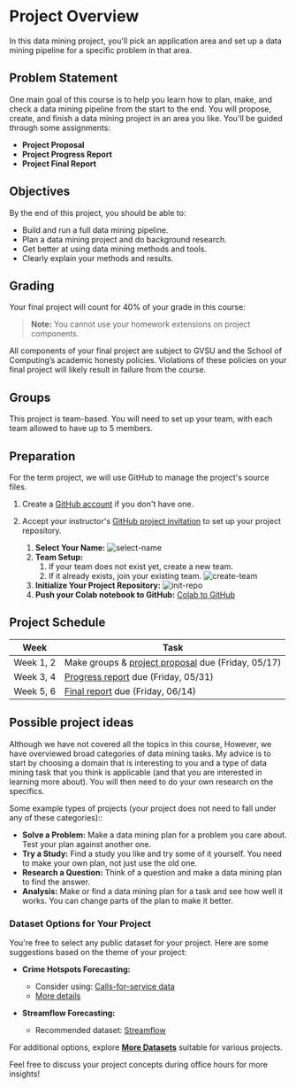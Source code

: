 # Project Overview

In this data mining project, you'll pick an application area and set up a data mining pipeline for a specific problem in that area.

## Problem Statement

One main goal of this course is to help you learn how to plan, make, and check a data mining pipeline from the start to the end. You will propose, create, and finish a data mining project in an area you like. You'll be guided through some assignments:

- **Project Proposal**
- **Project Progress Report**
- **Project Final Report**

## Objectives

By the end of this project, you should be able to:

- Build and run a full data mining pipeline.
- Plan a data mining project and do background research.
- Get better at using data mining methods and tools.
- Clearly explain your methods and results.

## Grading

Your final project will count for 40% of your grade in this course:

> **Note:** You cannot use your homework extensions on project components.

All components of your final project are subject to GVSU and the School of Computing’s academic honesty policies. Violations of these policies on your final project will likely result in failure from the course.

## Groups

This project is team-based. You will need to set up your team, with each team allowed to have up to 5 members.

## Preparation

For the term project, we will use GitHub to manage the project's source files.

1. Create a [GitHub account](https://github.com) if you don't have one.

2. Accept your instructor's [GitHub project invitation](https://classroom.github.com/a/oi2-MbOt) to set up your project repository.

   1. **Select Your Name:** ![select-name](../assets/img/project-selectname.jpg)
   2. **Team Setup:**
      1. If your team does not exist yet, create a new team.
      2. If it already exists, join your existing team. ![create-team](../assets/img/project-createteam.jpg)
   3. **Initialize Your Project Repository:** ![init-repo](../assets/img/project-initrepo.jpg)
   4. **Push your Colab notebook to GitHub:** [Colab to GitHub](https://www.geeksforgeeks.org/how-to-upload-project-on-github-from-google-colab/?ref=ml_lbp)

## Project Schedule

| Week | Task |
| --- | --- |
| Week 1, 2 | Make groups & [project proposal](./project-proposal.md) due (Friday, 05/17) |
| Week 3, 4 | [Progress report](./project-progress-report.md) due (Friday, 05/31) |
| Week 5, 6 | [Final report](./project-final-report.md) due (Friday, 06/14) |

## Possible project ideas

Although we have not covered all the topics in this course, However, we have overviewed broad categories of data mining tasks. My advice is to start by choosing a domain that is interesting to you and a type of data mining task that you think is applicable (and that you are interested in learning more about). You will then need to do your own research on the specifics.

Some example types of projects (your project does not need to fall under any of these categories)::

- **Solve a Problem:** Make a data mining plan for a problem you care about. Test your plan against another one.
- **Try a Study:** Find a study you like and try some of it yourself. You need to make your own plan, not just use the old one.
- **Research a Question:** Think of a question and make a data mining plan to find the answer.
- **Analysis:** Make or find a data mining plan for a task and see how well it works. You can change parts of the plan to make it better.

### Dataset Options for Your Project

You're free to select any public dataset for your project. Here are some suggestions based on the theme of your project:

- **Crime Hotspots Forecasting:**

  - Consider using: [Calls-for-service data](https://nij.ojp.gov/funding/real-time-crime-forecasting-challenge-posting#data)
  - [More details](../assets/pdf/crime-hotspots-forecasting.pdf)

- **Streamflow Forecasting:**

  - Recommended dataset: [Streamflow](../assets/data/streamflow.csv)

For additional options, explore **[More Datasets](https://github.com/GVSU-CIS635/Datasets)** suitable for various projects.

Feel free to discuss your project concepts during office hours for more insights!
